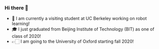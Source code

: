 ### Hi there 👋

- 🐻 I am currently a visiting student at UC Berkeley working on robot learning!
- 🎓 I just graduated from Beijing Institute of Technology (BIT) as one of class of 2020!
- 👉🏻 I am going to the University of Oxford starting fall 2020!

<!--
**chengxuxin/chengxuxin** is a ✨ _special_ ✨ repository because its `README.md` (this file) appears on your GitHub profile.

Here are some ideas to get you started:

- 🔭 I’m currently working on ...
- 🌱 I’m currently learning ...
- 👯 I’m looking to collaborate on ...
- 🤔 I’m looking for help with ...
- 💬 Ask me about ...
- 📫 How to reach me: ...
- 😄 Pronouns: ...
- ⚡ Fun fact: ...
-->
